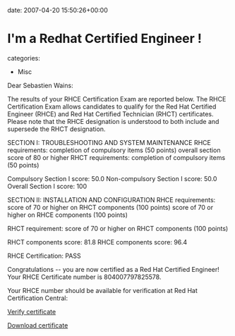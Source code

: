 


date: 2007-04-20 15:50:26+00:00


# I'm a Redhat Certified Engineer !

categories:
- Misc


Dear Sebastien Wains:

The results of your RHCE Certification Exam are reported below.  The
RHCE Certification Exam allows candidates to qualify for the
Red Hat Certified Engineer (RHCE) and Red Hat Certified Technician
(RHCT) certificates.  Please note that the RHCE designation is
understood to both include and supersede the RHCT designation.


SECTION I:    TROUBLESHOOTING AND SYSTEM MAINTENANCE
RHCE requirements:  completion of compulsory items (50 points)
                   overall section score of 80 or higher
RHCT requirements:  completion of compulsory items (50 points)

Compulsory Section I score:                        50.0
Non-compulsory Section I score:                    50.0
Overall Section I score:                           100

SECTION II:  INSTALLATION AND CONFIGURATION
RHCE requirements: score of 70 or higher on RHCT components (100 points)
                  score of 70 or higher on RHCE components (100 points)

RHCT requirement:  score of 70 or higher on RHCT components (100 points)

RHCT components score:                             81.8
RHCE components score:                             96.4

RHCE Certification:                                PASS

Congratulations -- you are now certified as a Red Hat Certified
Engineer!  Your RHCE Certificate number is 804007797825578.

Your RHCE number should be available for verification at Red Hat
Certification Central:

[Verify  certificate](https://www.redhat.com/training/certification/verify/?rhce_cert_display:certno=804007797825578&rhce_cert_display:verify_cb=Verify)

[Download certificate](http://blog.wains.be/pdf/Sebastien_Wains.pdf)
